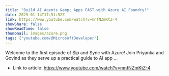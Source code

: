 ```yaml
---
title: "Build AI Agents &amp; Apps FAST with Azure AI Foundry!"
date: 2025-01-14T17:51:52Z
link: https://www.youtube.com/watch?v=mnfNZmKtZ-4
showShare: false
showReadTime: false
thumbnail: images/azure.png
tags: ["youtube.com/@MicrosoftDeveloper"]
---
```

Welcome to the first episode of Sip and Sync with Azure! Join Priyanka and Govind as they serve up a practical guide to AI app ...

- Link to article: https://www.youtube.com/watch?v=mnfNZmKtZ-4